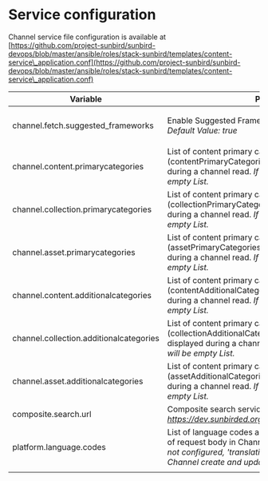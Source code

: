 # Service configuration

Channel service file configuration is available at [https://github.com/project-sunbird/sunbird-devops/blob/master/ansible/roles/stack-sunbird/templates/content-service\_application.conf](https://github.com/project-sunbird/sunbird-devops/blob/master/ansible/roles/stack-sunbird/templates/content-service\_application.conf)

| Variable                                | Purpose                                                                                                                                                                                            |
| --------------------------------------- | -------------------------------------------------------------------------------------------------------------------------------------------------------------------------------------------------- |
| channel.fetch.suggested\_frameworks     | <p>Enable Suggested Frameworks in Get Channel API.<br><em>Default Value: true</em></p>                                                                                                             |
| channel.content.primarycategories       | List of content primary categories (contentPrimaryCategories attribute) to be displayed during a channel read. _If not configured, it will be empty List._                                         |
| channel.collection.primarycategories    | List of content primary categories (collectionPrimaryCategories attribute) to be displayed during a channel read. _If not configured, it will be empty List._                                      |
| channel.asset.primarycategories         | List of content primary categories (assetPrimaryCategories attribute) to be displayed during a channel read. _If not configured, it will be empty List._                                           |
| channel.content.additionalcategories    | List of content primary categories (contentAdditionalCategories attribute) to be displayed during a channel read. _If not configured, it will be empty List._                                      |
| channel.collection.additionalcategories | List of content primary categories (collectionAdditionalCategories attribute) to be displayed during a channel read. _If not configured, it will be empty List._                                   |
| channel.asset.additionalcategories      | List of content primary categories (assetAdditionalCategories attribute) to be displayed during a channel read. _If not configured, it will be empty List._                                        |
| composite.search.url                    | Composite search service domain URL. _(Example: https://dev.sunbirded.org/action/composite/v3/search)_                                                                                             |
| platform.language.codes                 | List of language codes allowed in 'translations' as part of request body in Channel create and update API. _If not configured, 'translations' cannot be passed during Channel create and update ._ |
|                                         |                                                                                                                                                                                                    |
